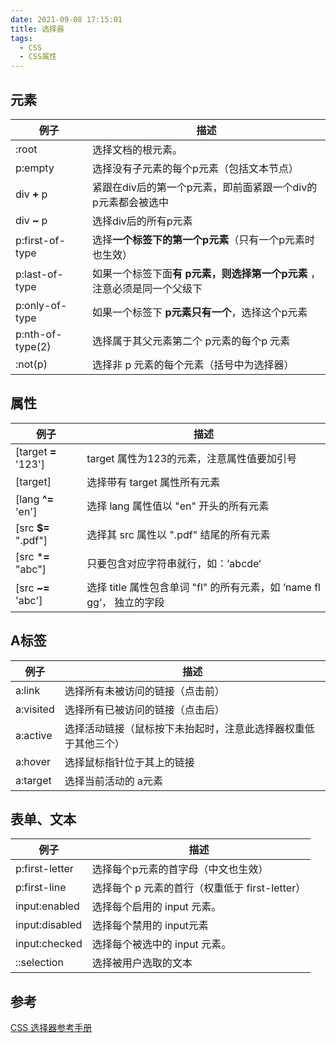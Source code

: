```yaml
---
date: 2021-09-08 17:15:01
title: 选择器
tags:
  - CSS
  - CSS属性
---
```


## 元素

| 例子             | 描述                                                         |
| ---------------- | ------------------------------------------------------------ |
| :root            | 选择文档的根元素。                                           |
| p:empty          | 选择没有子元素的每个p元素（包括文本节点）                    |
| div **+** p      | 紧跟在div后的第一个p元素，即前面紧跟一个div的p元素都会被选中 |
| div **~** p      | 选择div后的所有p元素                                         |
| p:first-of-type  | 选择**一个标签下的第一个p元素**（只有一个p元素时也生效）     |
| p:last-of-type   | 如果一个标签下面**有 p元素，则选择第一个p元素** ，注意必须是同一个父级下 |
| p:only-of-type   | 如果一个标签下 **p元素只有一个**，选择这个p元素              |
| p:nth-of-type(2) | 选择属于其父元素第二个 p元素的每个p 元素                     |
| :not(p)          | 选择非 p 元素的每个元素（括号中为选择器）                    |



## 属性

| 例子                 | 描述                                                         |
| -------------------- | ------------------------------------------------------------ |
| [target **=** '123'] | target 属性为123的元素，注意属性值要加引号                   |
| [target]             | 选择带有 target 属性所有元素                                 |
| [lang **^=** 'en']   | 选择 lang 属性值以 "en" 开头的所有元素                       |
| [src **$=** ".pdf"]  | 选择其 src 属性以 ".pdf" 结尾的所有元素                      |
| [src ***=** "abc"]   | 只要包含对应字符串就行，如：’abcde‘                          |
| [src **~=** 'abc']   | 选择 title 属性包含单词 "fl" 的所有元素，如 ’name fl gg‘， 独立的字段 |



## A标签

| 例子      | 描述                                                         |
| --------- | ------------------------------------------------------------ |
| a:link    | 选择所有未被访问的链接（点击前）                             |
| a:visited | 选择所有已被访问的链接（点击后）                             |
| a:active  | 选择活动链接（鼠标按下未抬起时，注意此选择器权重低于其他三个） |
| a:hover   | 选择鼠标指针位于其上的链接                                   |
| a:target  | 选择当前活动的 a元素                                         |



## 表单、文本

| 例子           | 描述                                           |
| -------------- | ---------------------------------------------- |
| p:first-letter | 选择每个p元素的首字母（中文也生效）            |
| p:first-line   | 选择每个 p 元素的首行（权重低于 first-letter） |
| input:enabled  | 选择每个启用的 input 元素。                    |
| input:disabled | 选择每个禁用的 input元素                       |
| input:checked  | 选择每个被选中的 input 元素。                  |
| ::selection    | 选择被用户选取的文本                           |



## 参考

[CSS 选择器参考手册](https://www.w3school.com.cn/cssref/css_selectors.asp)



